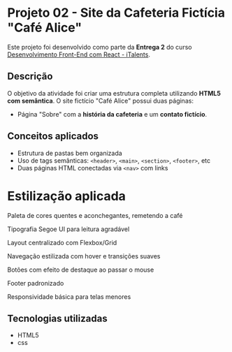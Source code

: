 # Projeto 02 - Site da Cafeteria Fictícia "Café Alice"


Este projeto foi desenvolvido como parte da **Entrega 2** do curso [Desenvolvimento Front-End com React - iTalents](https://italents.com.br).

## Descrição

O objetivo da atividade foi criar uma estrutura completa utilizando **HTML5 com semântica**.
O site fictício "Café Alice" possui duas páginas:

- Página "Sobre" com a **história da cafeteria** e um **contato fictício**.

## Conceitos aplicados

- Estrutura de pastas bem organizada
- Uso de tags semânticas: `<header>`, `<main>`, `<section>`, `<footer>`, etc
- Duas páginas HTML conectadas via `<nav>` com links

# Estilização aplicada

Paleta de cores quentes e aconchegantes, remetendo a café

Tipografia Segoe UI para leitura agradável

Layout centralizado com Flexbox/Grid

Navegação estilizada com hover e transições suaves

Botões com efeito de destaque ao passar o mouse

Footer padronizado

Responsividade básica para telas menores

##  Tecnologias utilizadas

- HTML5
- css


